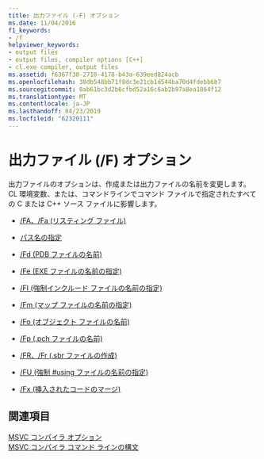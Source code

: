 ```yaml
---
title: 出力ファイル (-F) オプション
ms.date: 11/04/2016
f1_keywords:
- /f
helpviewer_keywords:
- output files
- output files, compiler options [C++]
- cl.exe compiler, output files
ms.assetid: f6367f30-2710-4178-b43a-639eed824acb
ms.openlocfilehash: 38db548bb71f8dc3e21cb1d544ba70d4fdebb6b7
ms.sourcegitcommit: 0ab61bc3d2b6cfbd52a16c6ab2b97a8ea1864f12
ms.translationtype: MT
ms.contentlocale: ja-JP
ms.lasthandoff: 04/23/2019
ms.locfileid: "62320111"
---
```

# <a name="output-file-f-options"></a>出力ファイル (/F) オプション

出力ファイルのオプションは、作成または出力ファイルの名前を変更します。 CL 環境変数、または、コマンドラインでコマンド ファイルで指定されたすべての C または C++ ソース ファイルに影響します。

- [/FA、/Fa (リスティング ファイル)](fa-fa-listing-file.md)

- [パス名の指定](specifying-the-pathname.md)

- [/Fd (PDB ファイルの名前)](fd-program-database-file-name.md)

- [/Fe (EXE ファイルの名前の指定)](fe-name-exe-file.md)

- [/FI (強制インクルード ファイルの名前の指定)](fi-name-forced-include-file.md)

- [/Fm (マップ ファイルの名前の指定)](fm-name-mapfile.md)

- [/Fo (オブジェクト ファイルの名前)](fo-object-file-name.md)

- [/Fp (.pch ファイルの名前)](fp-name-dot-pch-file.md)

- [/FR、/Fr (.sbr ファイルの作成)](fr-fr-create-dot-sbr-file.md)

- [/FU (強制 #using ファイルの名前の指定)](fu-name-forced-hash-using-file.md)

- [/Fx (挿入されたコードのマージ)](fx-merge-injected-code.md)

## <a name="see-also"></a>関連項目

[MSVC コンパイラ オプション](compiler-options.md)<br/>
[MSVC コンパイラ コマンド ラインの構文](compiler-command-line-syntax.md)
